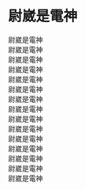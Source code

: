 # 尉崴是電神  
 尉崴是電神  
 尉崴是電神  
 尉崴是電神  
 尉崴是電神  
 尉崴是電神  
 尉崴是電神  
 尉崴是電神  
  尉崴是電神  
 尉崴是電神  
 尉崴是電神  
 尉崴是電神  
 尉崴是電神  
 尉崴是電神  
 尉崴是電神  
  尉崴是電神  
